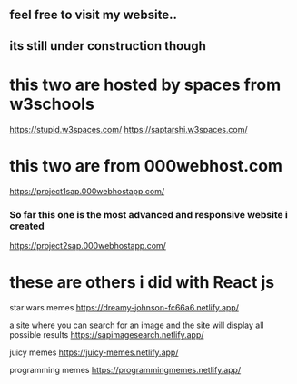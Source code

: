 ## feel free to visit my website..
## its still under construction though


# this two are hosted by spaces from w3schools

 https://stupid.w3spaces.com/
 https://saptarshi.w3spaces.com/

# this two are from 000webhost.com

 https://project1sap.000webhostapp.com/


### So far this one is the most advanced and responsive website i created
 
 https://project2sap.000webhostapp.com/

# these are others i did with React js

star wars memes 
 https://dreamy-johnson-fc66a6.netlify.app/

a site where you can search for an image and the
site will display all possible results 
 https://sapimagesearch.netlify.app/

juicy memes
https://juicy-memes.netlify.app/

programming memes
https://programmingmemes.netlify.app/

